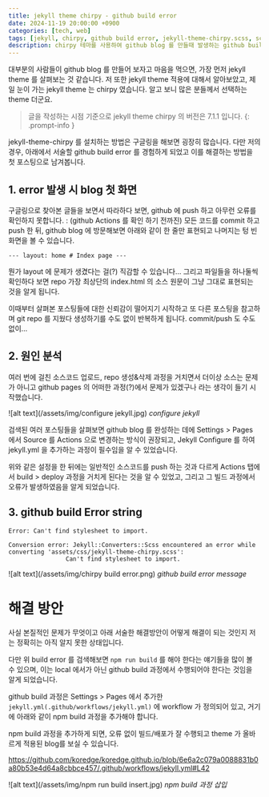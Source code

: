 ```yaml
---
title: jekyll theme chirpy - github build error
date: 2024-11-19 20:00:00 +0900
categories: [tech, web]
tags: [jekyll, chirpy, github build error, jekyll-theme-chirpy.scss, scss]
description: chirpy 테마를 사용하여 github blog 를 만들때 발생하는 github build error
---
```


대부분의 사람들이 github blog 를 만들어 보자고 마음을 먹으면, 가장 먼저 jekyll theme 를 살펴보는 것 같습니다.
저 또한 jekyll theme 적용에 대해서 알아보았고, 제일 눈이 가는 jekyll theme 는 chirpy 였습니다. 
알고 보니 많은 분들께서 선택하는 theme 더군요.

> 글을 작성하는 시점 기준으로 jekyll theme chirpy 의 버전은 7.1.1 입니다.
{: .prompt-info }

jekyll-theme-chirpy 를 설치하는 방법은 구글링을 해보면 굉장히 많습니다.
다만 저의 경우, 아래에서 서술할 github build error 를 경험하게 되었고 이를 해결하는 방법을 첫 포스팅으로 남겨봅니다.

## 1. error 발생 시 blog 첫 화면
구글링으로 찾아본 글들을 보면서 따라하다 보면, github 에 push 하고 아무런 오류를 확인하지 못합니다.
: (github Actions 를 확인 하기 전까진)
모든 코드를 commit 하고 push 한 뒤, github blog 에 방문해보면 아래와 같이 한 줄만 표현되고 나머지는 텅 빈 화면을 볼 수 있습니다.

```--- layout: home # Index page ---```

뭔가 layout 에 문제가 생겼다는 걸(?) 직감할 수 있습니다...
그리고 파일들을 하나둘씩 확인하다 보면 repo 가장 최상단의 index.html 의 소스 원문이 그냥 그대로 표현되는 것을 알게 됩니다.

이때부터 살펴본 포스팅들에 대한 신뢰감이 떨어지기 시작하고 또 다른 포스팅을 참고하며 git repo 를 지웠다 생성하기를 수도 없이 반복하게 됩니다. commit/push 도 수도 없이...

## 2. 원인 분석
여러 번에 걸친 소스코드 업로드, repo 생성&삭제 과정을 거치면서 더이상 소스는 문제가 아니고 github pages 의 어떠한 과정(?)에서 문제가 있겠구나 라는 생각이 들기 시작했습니다.

![alt text](/assets/img/configure jekyll.jpg)
_configure jekyll_

검색된 여러 포스팅들을 살펴보면 github blog 를 완성하는 데에 Settings > Pages 에서 Source 를 Actions 으로 변경하는 방식이 권장되고, Jekyll Configure 를 하여 jekyll.yml 을 추가하는 과정이 필수임을 알 수 있었습니다.

위와 같은 설정을 한 뒤에는 일반적인 소스코드를 push 하는 것과 다르게 Actions 탭에서 build > deploy 과정을 거치게 된다는 것을 알 수 있었고, 그리고 그 빌드 과정에서 오류가 발생하였음을 알게 되었습니다.


## 3. github build Error string
```Error: Can't find stylesheet to import.```

```
Conversion error: Jekyll::Converters::Scss encountered an error while converting 'assets/css/jekyll-theme-chirpy.scss': 
                Can't find stylesheet to import.
```
![alt text](/assets/img/chirpy build error.png)
_github build error message_

# 해결 방안
사실 본질적인 문제가 무엇이고 아래 서술한 해결방안이 어떻게 해결이 되는 것인지 저는 정확히는 아직 알지 못한 상태입니다.

다만 위 build error 를 검색해보면 `npm run build` 를 해야 한다는 얘기들을 많이 볼 수 있으며, 이는 local 에서가 아닌 github build 과정에서 수행되어야 한다는 것임을 알게 되었습니다.

github build 과정은 Settings > Pages 에서 추가한 `jekyll.yml(.github/workflows/jekyll.yml)` 에 workflow 가 정의되어 있고, 거기에 아래와 같이 npm build 과정을 추가해야 합니다.

npm build 과정을 추가하게 되면, 오류 없이 빌드/배포가 잘 수행되고 theme 가 올바르게 적용된 blog를 보실 수 있습니다.

https://github.com/koredge/koredge.github.io/blob/6e6a2c079a0088831b0a80b53e4d64a8cbbce457/.github/workflows/jekyll.yml#L42

![alt text](/assets/img/npm run build insert.jpg)
_npm build 과정 삽입_